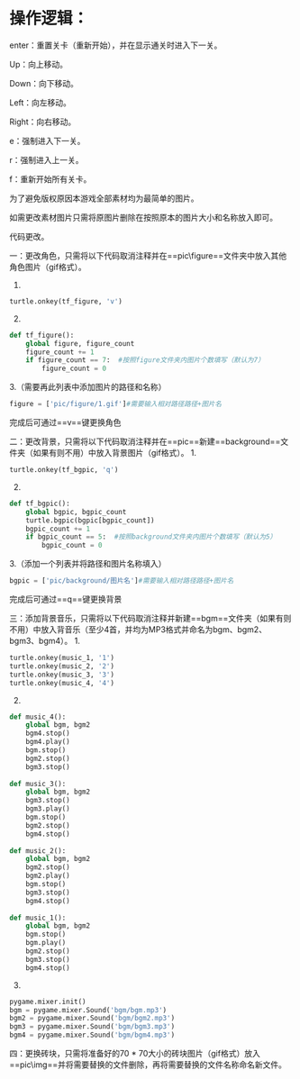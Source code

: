 # 操作逻辑：

enter：重置关卡（重新开始），并在显示通关时进入下一关。

Up：向上移动。

Down：向下移动。

Left：向左移动。

Right：向右移动。

e：强制进入下一关。

r：强制进入上一关。

f：重新开始所有关卡。



为了避免版权原因本游戏全部素材均为最简单的图片。

如需更改素材图片只需将原图片删除在按照原本的图片大小和名称放入即可。



代码更改。

一：更改角色，只需将以下代码取消注释并在==pic\figure==文件夹中放入其他角色图片（gif格式）。

1.

~~~python
turtle.onkey(tf_figure, 'v')
~~~

2.

~~~python
def tf_figure():  
    global figure, figure_count  
    figure_count += 1  
    if figure_count == 7:  #按照figure文件夹内图片个数填写（默认为7）
        figure_count = 0
~~~

3.（需要再此列表中添加图片的路径和名称）

~~~python
figure = ['pic/figure/1.gif']#需要输入相对路径路径+图片名
~~~

完成后可通过==v==键更换角色

二：更改背景，只需将以下代码取消注释并在==pic==新建==background==文件夹（如果有则不用）中放入背景图片（gif格式）。
1.

~~~python
turtle.onkey(tf_bgpic, 'q')
~~~

2.

~~~python
def tf_bgpic():  
    global bgpic, bgpic_count  
    turtle.bgpic(bgpic[bgpic_count])  
    bgpic_count += 1  
    if bgpic_count == 5:  #按照background文件夹内图片个数填写（默认为5）
        bgpic_count = 0
~~~

3.（添加一个列表并将路径和图片名称填入）

~~~python
bgpic = ['pic/background/图片名']#需要输入相对路径路径+图片名
~~~

完成后可通过==q==键更换背景

三：添加背景音乐，只需将以下代码取消注释并新建==bgm==文件夹（如果有则不用）中放入背音乐（至少4首，并均为MP3格式并命名为bgm、bgm2、bgm3、bgm4）。
1.
~~~python
turtle.onkey(music_1, '1')  
turtle.onkey(music_2, '2')  
turtle.onkey(music_3, '3')  
turtle.onkey(music_4, '4')
~~~

2.

~~~python
def music_4():  
    global bgm, bgm2  
    bgm4.stop()  
    bgm4.play()  
    bgm.stop()  
    bgm2.stop()  
    bgm3.stop()  
  
def music_3():  
    global bgm, bgm2  
    bgm3.stop()  
    bgm3.play()  
    bgm.stop()  
    bgm2.stop()  
    bgm4.stop()  
  
def music_2():  
    global bgm, bgm2  
    bgm2.stop()  
    bgm2.play()  
    bgm.stop()  
    bgm3.stop()  
    bgm4.stop()  
  
def music_1():  
    global bgm, bgm2  
    bgm.stop()  
    bgm.play()  
    bgm2.stop()  
    bgm3.stop()  
    bgm4.stop()
~~~

3.

~~~python
pygame.mixer.init()
bgm = pygame.mixer.Sound('bgm/bgm.mp3')  
bgm2 = pygame.mixer.Sound('bgm/bgm2.mp3')  
bgm3 = pygame.mixer.Sound('bgm/bgm3.mp3')  
bgm4 = pygame.mixer.Sound('bgm/bgm4.mp3')
~~~

四：更换砖块，只需将准备好的70 * 70大小的砖块图片（gif格式）放入==pic\img==并将需要替换的文件删除，再将需要替换的文件名称命名新文件。
